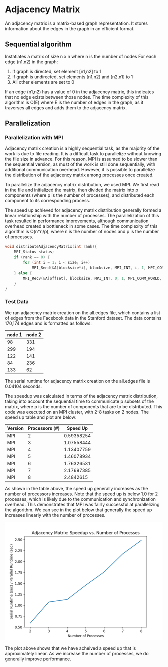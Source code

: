 # Adjacency Matrix

An adjacency matrix is a matrix-based graph representation. It stores information about the edges in the graph in an efficient format.  

## Sequential algorithm
Instatiates a matrix of size n x n where n is the number of nodes
For each edge (n1,n2) in the graph: 
1. If graph is directed, set element [n1,n2] to 1
2. If graph is undirected, set elements [n1,n2] and [n2,n1] to 1
3. All other elements are set to 0

If an edge (n1,n2) has a value of 0 in the adjacency matrix, this indicates that no edge exists between those nodes. The time complexity of this algorithm is O(E) where E is the number of edges in the graph, as it traverses all edges and adds them to the adjacency matrix. 

## Parallelization
### Parallelization with MPI
Adjacency matrix creation is a highly sequential task, as the majority of the work is due to file reading. It is a difficult task to parallelize without knowing the file size in advance. For this reason, MPI is assumed to be slower than the sequential version, as must of the work is still done sequentially, with additional communication overhead. However, it is possible to parallelize the distribution of the adjacency matrix among processes once created. 

To parallelize the adjacency matrix distribution, we used MPI. We first read in the file and initialized the matrix, then divided the matrix into p components (where p is the number of processes), and distributed each component to its corresponding process. 

The speed up achieved for adjacency matrix distribution generally formed a linear relationship with the number of processes. The parallelization of this task resulted in performance improvements, although communication overhead created a bottleneck in some cases. The time complexity of this algorithm is O(n*n/p), where n is the number of nodes and p is the number of processes. 

```c++
void distributeAdjacencyMatrix(int rank){
    MPI_Status status;
    if (rank == 0) {
        for (int i = 1; i < size; i++)
            MPI_Send(&A[blocksize*i], blocksize, MPI_INT, i, 1, MPI_COMM_WORLD);
    } else {
        MPI_Recv(&A[offset], blocksize, MPI_INT, 0, 1, MPI_COMM_WORLD, &status);
    }
}
```

### Test Data
We ran adjacency matrix creation on the all.edges file, which contains a list of edges from the Facebook data in the Stanford dataset. The data contains 170,174 edges and is formatted as follows: 

| node 1 | node 2 |
|-----------|------------|
| 98 | 331 |
| 299 | 194 |
| 122 | 141 |
| 84 | 236 |
| 133 | 62 |

The serial runtime for adjacency matrix creation on the all.edges file is 0.04104 seconds.

The speedup was calculated in terms of the adjacency matrix distribution, taking into account the sequential time to communicate p subsets of the matrix, where p is the number of components that are to be distributed. This code was executed on an MPI cluster, with 2-8 tasks on 2 nodes. The speed up table and plot are below:

| Version | Processors (#) | Speed Up |
|------------|---------------------|----------------|
| MPI | 2 | 0.59358254 |
| MPI | 3 | 1.07558444 |
| MPI | 4 | 1.13407759 |
| MPI | 5 | 1.46078934 |
| MPI | 6 | 1.76326531 |
| MPI | 7 | 2.17697385 |
| MPI | 8 | 2.4842615 |

As shown in the table above, the speed up generally increases as the number of processors increases. Note that the speed up is below 1.0 for 2 processes, which is likely due to the communication and synchronization overhead. This demonstrates that MPI was fairly successful at parallelizing the algorithm. We can see in the plot below that generally the speed up increases linearly with the number of processes. 

![](AM_DEG/adj_speedup.png)

The plot above shows that we have acheived a speed up that is approximately linear. As we increase the number of processes, we do generally improve performance.
